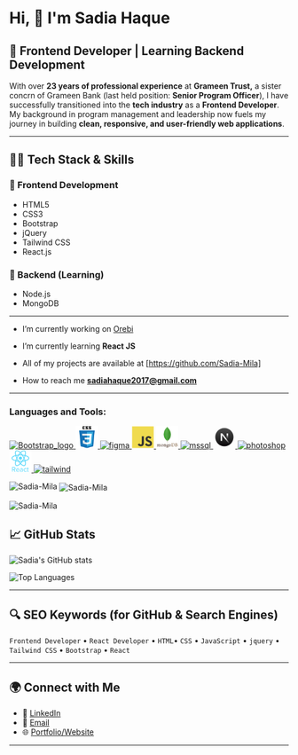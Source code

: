 # Hi, 👋 I'm Sadia Haque

## 🌟 Frontend Developer | Learning Backend Development    

With over **23 years of professional experience** at **Grameen Trust,** a sister concrn of Grameen Bank (last held position: **Senior Program Officer**), I have successfully transitioned into the **tech industry** as a **Frontend Developer**. My background in program management and leadership now fuels my journey in building **clean, responsive, and user-friendly web applications**.  

---

## 🧑‍💻 Tech Stack & Skills  

### 🔹 Frontend Development  
- HTML5  
- CSS3  
- Bootstrap  
- jQuery  
- Tailwind CSS  
- React.js  

### 🔹 Backend (Learning) 
- Node.js   
- MongoDB   

<hr>

- I’m currently working on [Orebi](https://oribi-alpha.vercel.app/)

- I’m currently learning **React JS**

- All of my projects are available at [https://github.com/Sadia-Mila]

- How to reach me **sadiahaque2017@gmail.com**

---
<h3 align="left">Languages and Tools:</h3>
<p align="left gap-x-14 py-6"> <a href="https://getbootstrap.com" target="_blank" rel="noreferrer"> <img src="https://upload.wikimedia.org/wikipedia/commons/b/b2/Bootstrap_logo.svg" alt="Bootstrap_logo" width="40"/> </a> <a href="https://www.w3schools.com/css/" target="_blank" rel="noreferrer"> <img src="https://raw.githubusercontent.com/devicons/devicon/master/icons/css3/css3-original-wordmark.svg" alt="css3" width="40" height="40"/> </a> <a href="https://www.figma.com/" target="_blank" rel="noreferrer"> <img src="https://www.vectorlogo.zone/logos/figma/figma-icon.svg" alt="figma" width="40" height="40"/> </a>  <a href="https://developer.mozilla.org/en-US/docs/Web/JavaScript" target="_blank" rel="noreferrer"> <img src="https://raw.githubusercontent.com/devicons/devicon/master/icons/javascript/javascript-original.svg" alt="javascript" width="40" height="40"/> </a> <a href="https://www.mongodb.com/" target="_blank" rel="noreferrer"> <img src="https://raw.githubusercontent.com/devicons/devicon/master/icons/mongodb/mongodb-original-wordmark.svg" alt="mongodb" width="40" height="40"/> </a> <a href="https://www.microsoft.com/en-us/sql-server" target="_blank" rel="noreferrer"> <img src="https://www.svgrepo.com/show/303229/microsoft-sql-server-logo.svg" alt="mssql" width="40" height="40"/> </a> <a href="https://nextjs.org/" target="_blank" rel="noreferrer"><svg xmlns="http://www.w3.org/2000/svg" x="0px" y="0px" width="40" height="40" viewBox="0 0 48 48">
<linearGradient id="NRNx2IPDe7PJlJvrxOKgWa_MWiBjkuHeMVq_gr1" x1="24" x2="24" y1="43.734" y2="4.266" gradientUnits="userSpaceOnUse"><stop offset="0" stop-color="#0a070a"></stop><stop offset=".465" stop-color="#2b2b2b"></stop><stop offset="1" stop-color="#4b4b4b"></stop></linearGradient><circle cx="24" cy="24" r="19.734" fill="url(#NRNx2IPDe7PJlJvrxOKgWa_MWiBjkuHeMVq_gr1)"></circle><rect width="3.023" height="15.996" x="15.992" y="16.027" fill="#fff"></rect><linearGradient id="NRNx2IPDe7PJlJvrxOKgWb_MWiBjkuHeMVq_gr2" x1="30.512" x2="30.512" y1="33.021" y2="18.431" gradientUnits="userSpaceOnUse"><stop offset=".377" stop-color="#fff" stop-opacity="0"></stop><stop offset=".666" stop-color="#fff" stop-opacity=".3"></stop><stop offset=".988" stop-color="#fff"></stop></linearGradient><rect width="2.953" height="14.59" x="29.035" y="15.957" fill="url(#NRNx2IPDe7PJlJvrxOKgWb_MWiBjkuHeMVq_gr2)"></rect><linearGradient id="NRNx2IPDe7PJlJvrxOKgWc_MWiBjkuHeMVq_gr3" x1="22.102" x2="36.661" y1="21.443" y2="40.529" gradientUnits="userSpaceOnUse"><stop offset=".296" stop-color="#fff"></stop><stop offset=".521" stop-color="#fff" stop-opacity=".5"></stop><stop offset=".838" stop-color="#fff" stop-opacity="0"></stop></linearGradient><polygon fill="url(#NRNx2IPDe7PJlJvrxOKgWc_MWiBjkuHeMVq_gr3)" points="36.781,38.094 34.168,39.09 15.992,16.027 19.508,16.027"></polygon>
</svg> </a> <a href="https://www.photoshop.com/en" target="_blank" rel="noreferrer"> <img src="https://upload.wikimedia.org/wikipedia/commons/a/af/Adobe_Photoshop_CC_icon.svg" alt="photoshop" width="40" height="40"/> </a>  <a href="https://reactjs.org/" target="_blank" rel="noreferrer"> <img src="https://raw.githubusercontent.com/devicons/devicon/master/icons/react/react-original-wordmark.svg" alt="react" width="40" height="40"/> </a> <a href="https://tailwindcss.com/" target="_blank" rel="noreferrer"> <img src="https://www.vectorlogo.zone/logos/tailwindcss/tailwindcss-icon.svg" alt="tailwind" width="40" height="40"/> </a> 
</p>

<p><img align="left" src="https://github-readme-stats.vercel.app/api/top-langs?username=Sadia-Mila&show_icons=true&locale=en&layout=compact" alt="Sadia-Mila" /></p>


<p>&nbsp;<img align="center" src="https://github-readme-stats.vercel.app/api?username=Sadia-Mila&show_icons=true&locale=en" alt="Sadia-Mila" /></p>

<p><img align="center" src="https://github-readme-streak-stats.herokuapp.com/?user=Sadia-Mila" alt="Sadia-Mila" /></p>

## 📈 GitHub Stats  

![Sadia's GitHub stats](https://github-readme-stats.vercel.app/api?username=Sadia-Mila&show_icons=true&theme=tokyonight)  

![Top Languages](https://github-readme-stats.vercel.app/api/top-langs/?username=Sadia-Mila&layout=compact&theme=tokyonight)  

---

## 🔍 SEO Keywords (for GitHub & Search Engines)
`Frontend Developer` • `React Developer` • `HTML`• `CSS` • `JavaScript` • `jquery` • `Tailwind CSS` • `Bootstrap` • `React`

---

## 🌍 Connect with Me  
- 💼 [LinkedIn](https://www.linkedin.com/)  
- 📧 [Email](mailto:sadiahaque2017@gmail.com)  
- 🌐 [Portfolio/Website](https://your-portfolio-link.com)  

---


